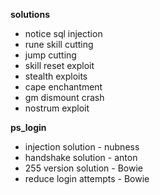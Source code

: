 **solutions**

* notice sql injection
* rune skill cutting
* jump cutting
* skill reset exploit
* stealth exploits
* cape enchantment
* gm dismount crash
* nostrum exploit

**ps_login**

* injection solution - nubness
* handshake solution - anton
* 255 version solution - Bowie
* reduce login attempts - Bowie

